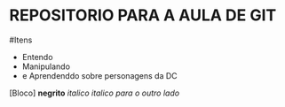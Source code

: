 # REPOSITORIO PARA A AULA DE GIT

#Itens
* Entendo 
* Manipulando
* e Aprendenddo sobre personagens da DC

[Bloco]
**negrito**
_italico_
*italico para o outro lado*
